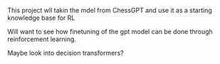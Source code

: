This project wll takin the mdel from ChessGPT and use it as a starting knowledge base for RL

Will want to see how finetuning of the gpt model can be done through reinforcement learning.

Maybe look into decision transformers?
